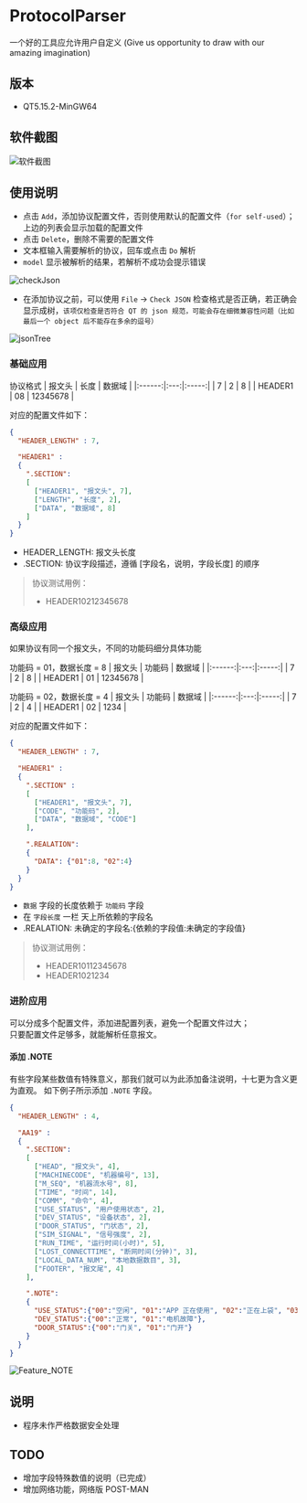 # ProtocolParser 

一个好的工具应允许用户自定义 (Give us opportunity to draw with our amazing imagination)

## 版本
- QT5.15.2-MinGW64

## 软件截图

![软件截图](images/界面.PNG)


## 使用说明
- 点击 `Add`，添加协议配置文件，否则使用默认的配置文件（`for self-used`）；上边的列表会显示加载的配置文件
- 点击 `Delete`，删除不需要的配置文件
- 文本框输入需要解析的协议，回车或点击 `Do` 解析
- `model` 显示被解析的结果，若解析不成功会提示错误

![checkJson](images/checkJson.PNG)
- 在添加协议之前，可以使用 `File` -> `Check JSON` 检查格式是否正确，若正确会显示成树，`该项仅检查是否符合 QT 的 json 规范，可能会存在细微兼容性问题（比如最后一个 object 后不能存在多余的逗号）`

![jsonTree](images/jsonTree.PNG)


### 基础应用

协议格式
| 报文头 | 长度 | 数据域 |
|:------:|:---:|:-----:|
|    7   |  2  |   8   |
| HEADER1 | 08 | 12345678 |

对应的配置文件如下：
``` json
{
  "HEADER_LENGTH" : 7,

  "HEADER1" :
  {
    ".SECTION":
    [
      ["HEADER1", "报文头", 7],
      ["LENGTH", "长度", 2],
      ["DATA", "数据域", 8]
    ]
  }
}
```
- HEADER_LENGTH: 报文头长度
- .SECTION: 协议字段描述，遵循 [字段名，说明，字段长度] 的顺序

> 协议测试用例：
> - HEADER10212345678


### 高级应用
如果协议有同一个报文头，不同的功能码细分具体功能

功能码 = 01，数据长度 = 8
| 报文头 | 功能码 | 数据域 |
|:------:|:---:|:-----:|
|    7   |  2  |   8   |
| HEADER1 | 01 | 12345678 |

功能码 = 02，数据长度 = 4
| 报文头 | 功能码 | 数据域 |
|:------:|:---:|:-----:|
|    7   |  2  |   4   |
| HEADER1 | 02 | 1234 |

对应的配置文件如下：
``` json
{
  "HEADER_LENGTH" : 7,

  "HEADER1" :
  {
    ".SECTION" :
    [
      ["HEADER1", "报文头", 7],
      ["CODE", "功能码", 2],
      ["DATA", "数据域", "CODE"]
    ],

    ".REALATION":
    {
      "DATA": {"01":8, "02":4}
    }
  }
}
```
- `数据` 字段的长度依赖于 `功能码` 字段
- 在 `字段长度` 一栏  天上所依赖的字段名
- .REALATION: 未确定的字段名:{依赖的字段值:未确定的字段值}

> 协议测试用例：
> - HEADER10112345678
> - HEADER1021234


### 进阶应用
可以分成多个配置文件，添加进配置列表，避免一个配置文件过大；  
只要配置文件足够多，就能解析任意报文。

#### 添加 .NOTE
有些字段某些数值有特殊意义，那我们就可以为此添加备注说明，十七更为含义更为直观。
如下例子所示添加 `.NOTE` 字段。

``` json
{
  "HEADER_LENGTH" : 4,

  "AA19" :
  {
    ".SECTION":
    [
      ["HEAD", "报文头", 4],
      ["MACHINECODE", "机器编号", 13],
      ["M_SEQ", "机器流水号", 8],
      ["TIME", "时间", 14],
      ["COMM", "命令", 4],
      ["USE_STATUS", "用户使用状态", 2],
      ["DEV_STATUS", "设备状态", 2],
      ["DOOR_STATUS", "门状态", 2],
      ["SIM_SIGNAL", "信号强度", 2],
      ["RUN_TIME", "运行时间(小时)", 5],
      ["LOST_CONNECTTIME", "断网时间(分钟)", 3],
      ["LOCAL_DATA_NUM", "本地数据数目", 3],
      ["FOOTER", "报文尾", 4]
    ],

    ".NOTE":
    {
      "USE_STATUS":{"00":"空闲", "01":"APP 正在使用", "02":"正在上袋", "03":"正在"},
      "DEV_STATUS":{"00":"正常", "01":"电机故障"},
      "DOOR_STATUS":{"00":"门关", "01":"门开"}
    }
  }
}
```

![Feature_NOTE](images/Feature_NOTE.PNG)

## 说明
- 程序未作严格数据安全处理

## TODO
- 增加字段特殊数值的说明（已完成）
- 增加网络功能，网络版 POST-MAN
